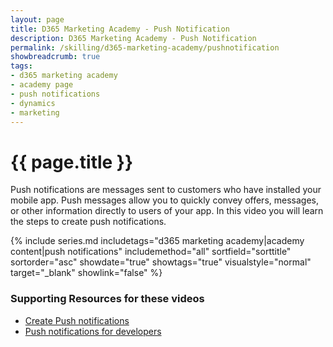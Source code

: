 ```yaml
---
layout: page
title: D365 Marketing Academy - Push Notification
description: D365 Marketing Academy - Push Notification
permalink: /skilling/d365-marketing-academy/pushnotification
showbreadcrumb: true
tags: 
- d365 marketing academy
- academy page
- push notifications
- dynamics
- marketing
---
```


# {{ page.title }}


Push notifications are messages sent to customers who have installed your mobile app. Push messages allow you to quickly convey offers, messages, or other information directly to users of your app. In this video you will learn the steps to create push notifications. 

{% include series.md 
    includetags="d365 marketing academy|academy content|push notifications" 
    includemethod="all" sortfield="sorttitle" sortorder="asc" 
    showdate="true" showtags="true" 
    visualstyle="normal" target="_blank" showlink="false"
%}

### Supporting Resources for these videos

* <a href="https://learn.microsoft.com/en-us/dynamics365/marketing/real-time-marketing-push-notifications" target="_blank">Create Push notifications
* <a href="https://learn.microsoft.com/en-us/dynamics365/marketing/real-time-marketing-developer-push" target="_blank">Push notifications for developers

